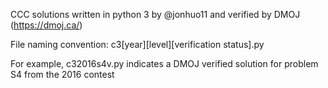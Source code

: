 CCC solutions written in python 3 by @jonhuo11 and verified by DMOJ (https://dmoj.ca/)

File naming convention: c3[year][level][verification status].py

For example, c32016s4v.py indicates a DMOJ verified solution for problem S4 from the 2016 contest
